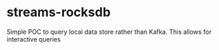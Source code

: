 # streams-rocksdb
Simple POC to query local data store rather than Kafka.  This allows for interactive queries
